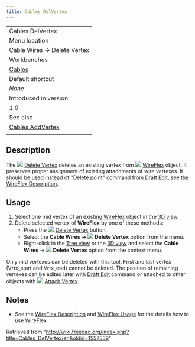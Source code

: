 ```yaml
---
title: Cables DelVertex
---
```


|                                                          |
| -------------------------------------------------------- |
| Cables DelVertex                                         |
| Menu location                                            |
| Cable Wires → Delete Vertex                              |
| Workbenches                                              |
| [Cables](/Cables_Workbench "Cables Workbench")           |
| Default shortcut                                         |
| _None_                                                   |
| Introduced in version                                    |
| 1.0                                                      |
| See also                                                 |
| [Cables AddVertex](/Cables_AddVertex "Cables AddVertex") |
|                                                          |

## Description

The ![](/images/Cables_DelVertex.svg) [Delete Vertex](/Cables_DelVertex "Cables DelVertex") deletes an existing vertex from ![](/images/Cables_WireFlex.svg) [WireFlex](/Cables_WireFlex "Cables WireFlex") object. It preserves proper assignment of existing attachments of wire vertexes. It should be used instead of "Delete point" command from [Draft Edit](/Draft_Edit "Draft Edit"), see the [WireFlex Description](/Cables_WireFlex#Description "Cables WireFlex").

## Usage

1. Select one mid vertex of an existing [WireFlex](/Cables_WireFlex "Cables WireFlex") object in the [3D view](/3D_view "3D view").
2. Delete selected vertex of **WireFlex** by one of these methods:
   - Press the ![](/images/Cables_DelVertex.svg) [Delete Vertex](/Cables_DelVertex "Cables DelVertex") button.
   - Select the **Cable Wires → ![](/images/Cables_DelVertex.svg) Delete Vertex** option from the menu.
   - Right-click in the [Tree view](/Tree_view "Tree view") or the [3D view](/3D_view "3D view") and select the **Cable Wires → ![](/images/Cables_DelVertex.svg) Delete Vertex** option from the context menu.

Only mid vertexes can be deleted with this tool. First and last vertex (Vrtx_start and Vrtx_end) cannot be deleted. The position of remaining vertexes can be edited later with [Draft Edit](/Draft_Edit "Draft Edit") command or attached to other objects with ![](/images/Cables_AttachVertex.svg) [Attach Vertex](/Cables_AttachVertex "Cables AttachVertex").

## Notes

- See the [WireFlex Description](/Cables_WireFlex#Description "Cables WireFlex") and [WireFlex Usage](/Cables_WireFlex#Usage "Cables WireFlex") for the details how to use WireFlex

Retrieved from "<http://wiki.freecad.org/index.php?title=Cables_DelVertex/en&oldid=1557559>"
